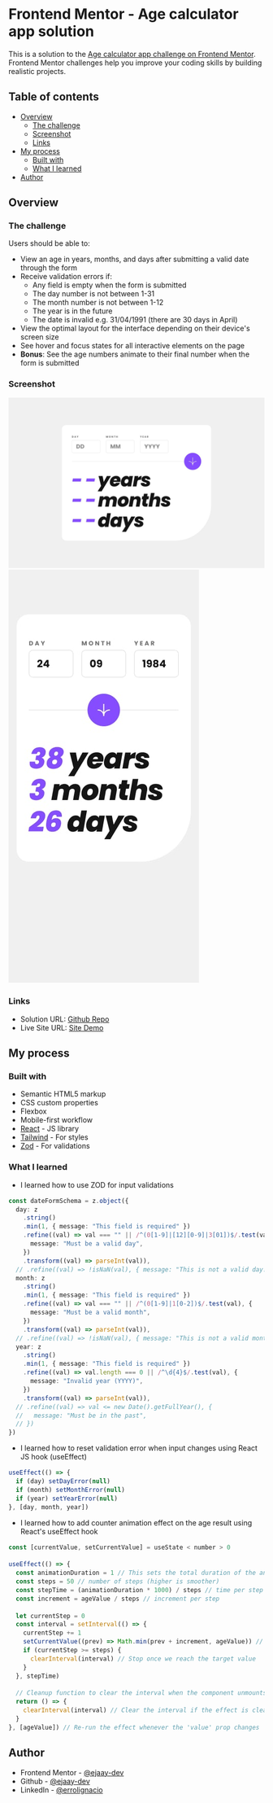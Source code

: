 # Frontend Mentor - Age calculator app solution

This is a solution to the [Age calculator app challenge on Frontend Mentor](https://www.frontendmentor.io/challenges/age-calculator-app-dF9DFFpj-Q). Frontend Mentor challenges help you improve your coding skills by building realistic projects.

## Table of contents

- [Overview](#overview)
  - [The challenge](#the-challenge)
  - [Screenshot](#screenshot)
  - [Links](#links)
- [My process](#my-process)
  - [Built with](#built-with)
  - [What I learned](#what-i-learned)
- [Author](#author)

## Overview

### The challenge

Users should be able to:

- View an age in years, months, and days after submitting a valid date through the form
- Receive validation errors if:
  - Any field is empty when the form is submitted
  - The day number is not between 1-31
  - The month number is not between 1-12
  - The year is in the future
  - The date is invalid e.g. 31/04/1991 (there are 30 days in April)
- View the optimal layout for the interface depending on their device's screen size
- See hover and focus states for all interactive elements on the page
- **Bonus**: See the age numbers animate to their final number when the form is submitted

### Screenshot

![Desktop](./design/desktop-design.jpg)
![Mobile](./design/mobile-design.jpg)

### Links

- Solution URL: [Github Repo](https://github.com/ejaay-dev/age-calculator-app)
- Live Site URL: [Site Demo](https://age-calculator-app-six-theta.vercel.app/)

## My process

### Built with

- Semantic HTML5 markup
- CSS custom properties
- Flexbox
- Mobile-first workflow
- [React](https://reactjs.org/) - JS library
- [Tailwind](https://tailwindcss.com/) - For styles
- [Zod](https://zod.dev/) - For validations

### What I learned

- I learned how to use ZOD for input validations

```ts
const dateFormSchema = z.object({
  day: z
    .string()
    .min(1, { message: "This field is required" })
    .refine((val) => val === "" || /^(0[1-9]|[12][0-9]|3[01])$/.test(val), {
      message: "Must be a valid day",
    })
    .transform((val) => parseInt(val)),
  // .refine((val) => !isNaN(val), { message: "This is not a valid day!" })
  month: z
    .string()
    .min(1, { message: "This field is required" })
    .refine((val) => val === "" || /^(0[1-9]|1[0-2])$/.test(val), {
      message: "Must be a valid month",
    })
    .transform((val) => parseInt(val)),
  // .refine((val) => !isNaN(val), { message: "This is not a valid month!" })
  year: z
    .string()
    .min(1, { message: "This field is required" })
    .refine((val) => val.length === 0 || /^\d{4}$/.test(val), {
      message: "Invalid year (YYYY)",
    })
    .transform((val) => parseInt(val)),
  // .refine((val) => val <= new Date().getFullYear(), {
  //   message: "Must be in the past",
  // })
})
```

- I learned how to reset validation error when input changes using React JS hook (useEffect)

```js
useEffect(() => {
  if (day) setDayError(null)
  if (month) setMonthError(null)
  if (year) setYearError(null)
}, [day, month, year])
```

- I learned how to add counter animation effect on the age result using React's useEffect hook

```js
const [currentValue, setCurrentValue] = useState < number > 0

useEffect(() => {
  const animationDuration = 1 // This sets the total duration of the animation in seconds. The animation will take 1 second/s to complete.
  const steps = 50 // number of steps (higher is smoother)
  const stepTime = (animationDuration * 1000) / steps // time per step in millisecond
  const increment = ageValue / steps // increment per step

  let currentStep = 0
  const interval = setInterval(() => {
    currentStep += 1
    setCurrentValue((prev) => Math.min(prev + increment, ageValue)) // Prevent overshooting
    if (currentStep >= steps) {
      clearInterval(interval) // Stop once we reach the target value
    }
  }, stepTime)

  // Cleanup function to clear the interval when the component unmounts or when the value changes
  return () => {
    clearInterval(interval) // Clear the interval if the effect is cleaned up
  }
}, [ageValue]) // Re-run the effect whenever the 'value' prop changes
```

## Author

- Frontend Mentor - [@ejaay-dev](https://www.frontendmentor.io/profile/ejaay-dev)
- Github - [@ejaay-dev](https://github.com/ejaay-dev)
- LinkedIn - [@errolignacio](https://www.linkedin.com/in/errolignacio)
